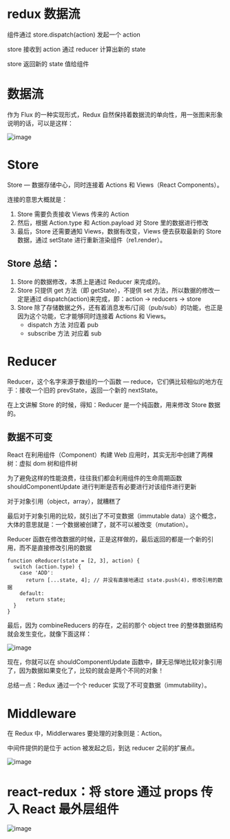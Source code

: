 # redux 数据流

组件通过 store.dispatch(action) 发起一个 action

store 接收到 action 通过 reducer 计算出新的 state

store 返回新的 state 值给组件

# 数据流

作为 Flux 的一种实现形式，Redux 自然保持着数据流的单向性，用一张图来形象说明的话，可以是这样：

![image](https://gw.alicdn.com/tps/TB1SsWQLFXXXXXMXVXXXXXXXXXX-1170-514.jpg_600x600.jpg)

# Store

Store — 数据存储中心，同时连接着 Actions 和 Views（React Components）。

连接的意思大概就是：

1. Store 需要负责接收 Views 传来的 Action
2. 然后，根据 Action.type 和 Action.payload 对 Store 里的数据进行修改
3. 最后，Store 还需要通知 Views，数据有改变，Views 便去获取最新的 Store 数据，通过 setState 进行重新渲染组件（re1.render）。

## Store 总结：

1. Store 的数据修改，本质上是通过 Reducer 来完成的。
2. Store 只提供 get 方法（即 getState），不提供 set 方法，所以数据的修改一定是通过 dispatch(action)来完成，即：action -> reducers -> store
3. Store 除了存储数据之外，还有着消息发布/订阅（pub/sub）的功能，也正是因为这个功能，它才能够同时连接着 Actions 和 Views。
   - dispatch 方法 对应着 pub
   - subscribe 方法 对应着 sub

# Reducer

Reducer，这个名字来源于数组的一个函数 — reduce，它们俩比较相似的地方在于：接收一个旧的 prevState，返回一个新的 nextState。

在上文讲解 Store 的时候，得知：Reducer 是一个纯函数，用来修改 Store 数据的。

## 数据不可变

React 在利用组件（Component）构建 Web 应用时，其实无形中创建了两棵树：虚拟 dom 树和组件树

为了避免这样的性能浪费，往往我们都会利用组件的生命周期函数 shouldComponentUpdate 进行判断是否有必要进行对该组件进行更新

对于对象引用（object，array），就糟糕了

最后对于对象引用的比较，就引出了不可变数据（immutable data）这个概念，大体的意思就是：一个数据被创建了，就不可以被改变（mutation）。

Reducer 函数在修改数据的时候，正是这样做的，最后返回的都是一个新的引用，而不是直接修改引用的数据

```
function eReducer(state = [2, 3], action) {
  switch (action.type) {
    case 'ADD':
      return [...state, 4]; // 并没有直接地通过 state.push(4)，修改引用的数据
    default:
      return state;
  }
}
```

最后，因为 combineReducers 的存在，之前的那个 object tree 的整体数据结构就会发生变化，就像下面这样：

![image](https://img.alicdn.com/tps/TB1_319LFXXXXbfXVXXXXXXXXXX-1200-458.jpg_600x600.jpg)

现在，你就可以在 shouldComponentUpdate 函数中，肆无忌惮地比较对象引用了，因为数据如果变化了，比较的就会是两个不同的对象！

总结一点：Redux 通过一个个 reducer 实现了不可变数据（immutability）。

# Middleware

在 Redux 中，Middlerwares 要处理的对象则是：Action。

中间件提供的是位于 action 被发起之后，到达 reducer 之前的扩展点。

![image](https://img2022.cnblogs.com/blog/2347599/202201/2347599-20220121183010890-1303712922.png)

# react-redux：将 store 通过 props 传入 React 最外层组件

![image](https://img2020.cnblogs.com/blog/2347599/202112/2347599-20211203182754726-1163674991.jpg)
